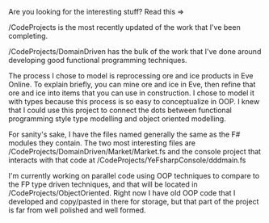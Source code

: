 Are you looking for the interesting stuff? Read this =>

/CodeProjects is the most recently updated of the work that I've been completing. 

/CodeProjects/DomainDriven has the bulk of the work that I've done around developing good functional programming techniques.

The process I chose to model is reprocessing ore and ice products in Eve Online. To explain briefly, you can mine ore and ice in Eve, then refine that ore and ice into items that you can use in construction. I chose to model it with types because this process is so easy to conceptualize in OOP. I knew that I could use this project to connect the dots between functional programming style type modelling and object oriented modelling.  

For sanity's sake, I have the files named generally the same as the F# modules they contain. The two most interesting files are /CodeProjects/DomainDriven/Market/Market.fs and the console project that interacts with that code at /CodeProjects/YeFsharpConsole/dddmain.fs

I'm currently working on parallel code using OOP techniques to compare to the FP type driven techniques, and that will be located in /CodeProjects/ObjectOriented. Right now I have old OOP code that I developed and copy/pasted in there for storage, but that part of the project is far from well polished and well formed.